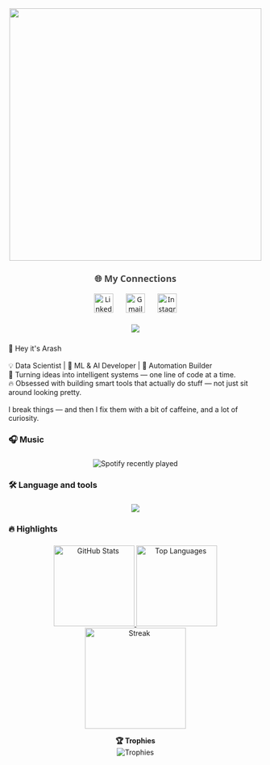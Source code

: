 <div align="center">
  <img height="500" src="https://user-images.githubusercontent.com/74038190/225813708-98b745f2-7d22-48cf-9150-083f1b00d6c9.gif"  />
</div>

###

<div align="center" style="font-family: 'Segoe UI', sans-serif; margin-top: 20px;">
  <p style="font-size: 18px; font-weight: 600; color: #444;">🌐 My Connections</p>
  
  <div style="display: flex; justify-content: center; gap: 25px; margin-top: 10px;">
    <a href="https://www.linkedin.com/in/arash-kazemi-24894a2a2/" target="_blank">
      <img src="https://cdn-icons-png.flaticon.com/512/174/174857.png" width="38" alt="LinkedIn" title="LinkedIn">
    </a>
    <a href="mailto:kazemiarash09@gmail.com" target="_blank">
      <img src="https://cdn-icons-png.flaticon.com/512/732/732200.png" width="38" alt="Gmail" title="Gmail">
    </a>
    <a href="https://www.instagram.com/arashkzm_" target="_blank">
      <img src="https://cdn-icons-png.flaticon.com/512/174/174855.png" width="38" alt="Instagram" title="Instagram">
    </a>
  </div>

</div>

###

<div align="center">
  <img src="https://visitor-badge.laobi.icu/badge?page_id=Arashkazemii.Arashkazemii&"  />
</div>

###

<p align="left">👋 Hey it's Arash<br><br>💡 Data Scientist | 🧠 ML & AI Developer | 🤖 Automation Builder<br>🎯 Turning ideas into intelligent systems — one line of code at a time.<br>🔥 Obsessed with building smart tools that actually do stuff — not just sit around looking pretty.<br><br>I break things — and then I fix them with a bit of caffeine, and a lot of curiosity.</p>

###

<h3 align="left">🎧 Music</h3>

###

<div align="center">
  <img src="https://spotify-recently-played-readme.vercel.app/api?user=31636zm6qzl4n3i2v7n7cwqqrbzi" alt="Spotify recently played"  />
</div>

###

<h3 align="left">🛠 Language and tools</h3>

###

<div align="center">
  <img src="https://skillicons.dev/icons?i=python,java,cpp,r,tensorflow,pytorch,vscode,git,github,docker,html,js,go,bash,oracle,mysql,sqlite,redis,prometheus,grafana" />
</div>

###

<h3 align="left">🔥 Highlights</h3>

###

<div align="center">

  <!-- Stats -->
  <a href="https://github.com/Arashkazemii">
    <picture>
      <source media="(prefers-color-scheme: dark)" srcset="https://github-readme-stats.vercel.app/api?username=Arashkazemii&show_icons=true&include_all_commits=true&count_private=true&rank_icon=github&theme=github_dark&hide_border=true&cache_seconds=7200&custom_title=GitHub%20Stats" />
      <source media="(prefers-color-scheme: light)" srcset="https://github-readme-stats.vercel.app/api?username=Arashkazemii&show_icons=true&include_all_commits=true&count_private=true&rank_icon=github&theme=default&hide_border=true&cache_seconds=7200&custom_title=GitHub%20Stats" />
      <img alt="GitHub Stats" height="160" src="https://github-readme-stats.vercel.app/api?username=Arashkazemii&show_icons=true&include_all_commits=true&count_private=true&rank_icon=github&hide_border=true&cache_seconds=7200" />
    </picture>
  </a>

  <!-- Top Languages (اختیاری: exclude_repo را پر کن تا دقیق‌تر شود) -->
  <a href="https://github.com/Arashkazemii?tab=repositories">
    <picture>
      <source media="(prefers-color-scheme: dark)" srcset="https://github-readme-stats.vercel.app/api/top-langs?username=Arashkazemii&layout=compact&langs_count=8&card_width=360&theme=github_dark&hide_border=true&cache_seconds=7200&exclude_repo=dotfiles,old-playground,templates" />
      <source media="(prefers-color-scheme: light)" srcset="https://github-readme-stats.vercel.app/api/top-langs?username=Arashkazemii&layout=compact&langs_count=8&card_width=360&theme=default&hide_border=true&cache_seconds=7200&exclude_repo=dotfiles,old-playground,templates" />
      <img alt="Top Languages" height="160" src="https://github-readme-stats.vercel.app/api/top-langs?username=Arashkazemii&layout=compact&langs_count=8&card_width=360&hide_border=true&cache_seconds=7200&exclude_repo=dotfiles,old-playground,templates" />
    </picture>
  </a>

  <!-- Streak: می‌گذاریم بماند اما فشرده‌تر و هماهنگ -->
  <a href="https://github.com/Arashkazemii">
    <picture>
      <source media="(prefers-color-scheme: dark)" srcset="https://streak-stats.demolab.com?user=Arashkazemii&mode=daily&theme=github-dark&hide_border=true&date_format=M%20j%5B,%20Y%5D&card_width=600" />
      <source media="(prefers-color-scheme: light)" srcset="https://streak-stats.demolab.com?user=Arashkazemii&mode=daily&theme=default&hide_border=true&date_format=M%20j%5B,%20Y%5D&card_width=600" />
      <img alt="Streak" height="200" src="https://streak-stats.demolab.com?user=Arashkazemii&mode=daily&hide_border=true&date_format=M%20j%5B,%20Y%5D&card_width=600" />
    </picture>
  </a>

  <!-- Trophies داخل جزئیات تا شلوغ نشود -->
  <b>🏆 Trophies</b>
  <br>
  <img alt="Trophies"
       src="https://github-trophies.vercel.app/?username=Arashkazemii&theme=radical&no-frame=true&no-bg=true&margin-w=10&column=5&margin-h=8&title=AchieveSSSRank,MultiLanguage,LongTimeUser,Issues,Commits,PullRequest" />

</div>

###
